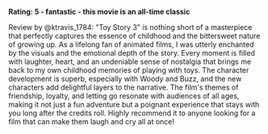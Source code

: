 **Rating: 5 - fantastic - this movie is an all-time classic**

Review by @ktravis_1784: "Toy Story 3" is nothing short of a masterpiece that perfectly captures the essence of childhood and the bittersweet nature of growing up. As a lifelong fan of animated films, I was utterly enchanted by the visuals and the emotional depth of the story. Every moment is filled with laughter, heart, and an undeniable sense of nostalgia that brings me back to my own childhood memories of playing with toys. The character development is superb, especially with Woody and Buzz, and the new characters add delightful layers to the narrative. The film's themes of friendship, loyalty, and letting go resonate with audiences of all ages, making it not just a fun adventure but a poignant experience that stays with you long after the credits roll. Highly recommend it to anyone looking for a film that can make them laugh and cry all at once!